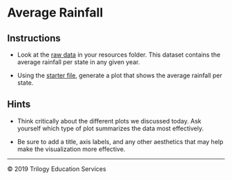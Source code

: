 # Average Rainfall

## Instructions

* Look at the [raw data](Resources/avg_rain_state.csv) in your resources folder. This dataset contains the average rainfall per state in any given year.

* Using the [starter file](Unsolved/avg_state_rain.ipynb), generate a plot that shows the average rainfall per state.

## Hints

* Think critically about the different plots we discussed today. Ask yourself which type of plot summarizes the data most effectively.

* Be sure to add a title, axis labels, and any other aesthetics that may help make the visualization more effective.

- - -

© 2019 Trilogy Education Services
